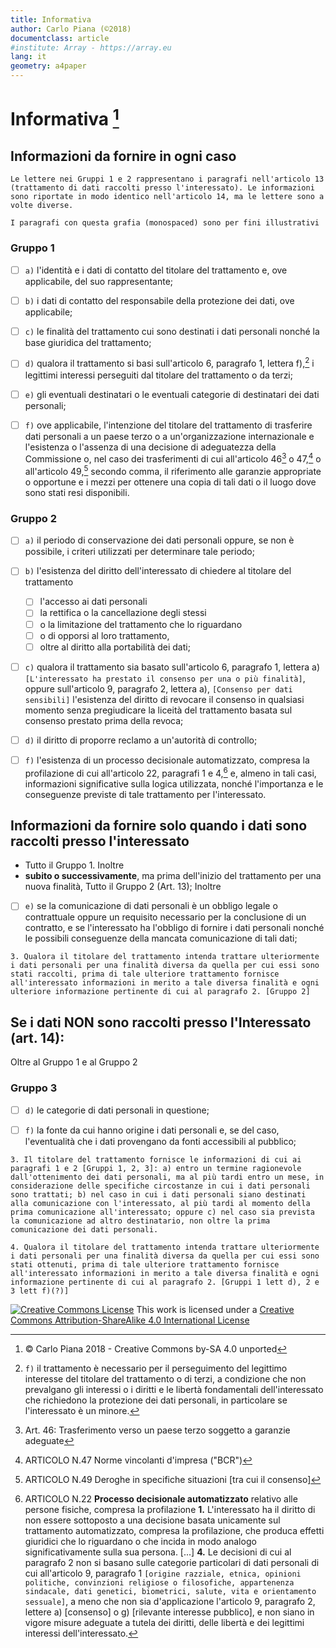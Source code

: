 ```yaml
---
title: Informativa
author: Carlo Piana (©2018)
documentclass: article
#institute: Array - https://array.eu
lang: it
geometry: a4paper
---
```


# Informativa [^2b876c7d]

[^2b876c7d]: © Carlo Piana 2018 - Creative Commons by-SA 4.0 unported

## Informazioni da fornire in ogni caso

`Le lettere nei Gruppi 1 e 2 rappresentano i paragrafi nell'articolo 13 (trattamento di dati raccolti presso l'interessato). Le informazioni sono riportate in modo identico nell'articolo 14, ma le lettere sono a volte diverse.`

`I paragrafi con questa grafia (monospaced) sono per fini illustrativi`

### Gruppo 1

- [ ] `a)`	l'identità e i dati di contatto del titolare del trattamento e, ove applicabile, del suo rappresentante;

- [ ] `b)`	i dati di contatto del responsabile della protezione dei dati, ove applicabile;

- [ ] `c)`	le finalità del trattamento cui sono destinati i dati personali nonché la base giuridica del trattamento;

- [ ] `d)`	qualora il trattamento si basi sull'articolo 6, paragrafo 1, lettera f),[^1223ec3e] i legittimi interessi perseguiti dal titolare del trattamento o da terzi;

[^1223ec3e]: `f)` il trattamento è necessario per il perseguimento del legittimo interesse del titolare del trattamento o di terzi, a condizione che non prevalgano gli interessi o i diritti e le libertà fondamentali dell'interessato che richiedono la protezione dei dati personali, in particolare se l'interessato è un minore.

- [ ] `e)`	gli eventuali destinatari o le eventuali categorie di destinatari dei dati personali;

- [ ] `f)`	ove applicabile, l'intenzione del titolare del trattamento di trasferire dati personali a un paese terzo o a un'organizzazione internazionale e l'esistenza o l'assenza di una decisione di adeguatezza della Commissione o, nel caso dei trasferimenti di cui all'articolo 46[^72f0ea25] o 47,[^e7d248d6] o all'articolo 49,[^47e73fae] secondo comma, il riferimento alle garanzie appropriate o opportune e i mezzi per ottenere una copia di tali dati o il luogo dove sono stati resi disponibili.

[^72f0ea25]: Art. 46: Trasferimento verso un paese terzo soggetto a garanzie adeguate
[^e7d248d6]: ARTICOLO N.47 Norme vincolanti d'impresa ("BCR")
[^47e73fae]: ARTICOLO N.49 Deroghe in specifiche situazioni [tra cui il consenso]

### Gruppo 2

- [ ] `a)`	il periodo di conservazione dei dati personali oppure, se non è possibile, i criteri utilizzati per determinare tale periodo;

- [ ] `b)`	l'esistenza del diritto dell'interessato di  chiedere al titolare del trattamento
    - [ ] l'accesso ai dati personali
    - [ ] la rettifica o la cancellazione degli stessi
    - [ ] o la limitazione del trattamento che lo riguardano
    - [ ] o di opporsi al loro trattamento,
    - [ ] oltre al diritto alla portabilità dei dati;

- [ ] `c)`	qualora il trattamento sia basato sull'articolo 6, paragrafo 1, lettera a) `[L'interessato ha prestato il consenso per una o più finalità]`, oppure sull'articolo 9, paragrafo 2, lettera a), `[Consenso per dati sensibili]` l'esistenza del diritto di revocare il consenso in qualsiasi momento senza pregiudicare la liceità del trattamento basata sul consenso prestato prima della revoca;

- [ ] `d)`	il diritto di proporre reclamo a un'autorità di controllo;

- [ ] `f)`	l'esistenza di un processo decisionale automatizzato, compresa la profilazione di cui all'articolo 22, paragrafi 1 e 4,[^21eb82c7] e, almeno in tali casi, informazioni significative sulla logica utilizzata, nonché l'importanza e le conseguenze previste di tale trattamento per l'interessato.

[^21eb82c7]: ARTICOLO N.22  **Processo decisionale automatizzato** relativo alle persone fisiche, compresa la profilazione **1.** L'interessato ha il diritto di non essere sottoposto a una decisione basata unicamente sul trattamento automatizzato, compresa la profilazione, che produca effetti giuridici che lo riguardano o che incida in modo analogo significativamente sulla sua persona. [...] **4.** Le decisioni di cui al paragrafo 2 non si basano sulle categorie particolari di dati personali di cui all'articolo 9, paragrafo 1 `[origine razziale, etnica, opinioni politiche, convinzioni religiose o filosofiche, appartenenza sindacale, dati genetici, biometrici, salute, vita e orientamento sessuale]`, a meno che non sia d'applicazione l'articolo 9, paragrafo 2, lettere a) [consenso] o g) [rilevante interesse pubblico], e non siano in vigore misure adeguate a tutela dei diritti, delle libertà e dei legittimi interessi dell'interessato.

## Informazioni da fornire solo quando i dati sono raccolti presso l'interessato

- Tutto il Gruppo 1. Inoltre
- **subito o successivamente**, ma prima dell'inizio del trattamento per una nuova finalità,
Tutto il Gruppo 2 (Art. 13); Inoltre

- [ ] `e)`	se la comunicazione di dati personali è un obbligo legale o contrattuale oppure un requisito necessario per la conclusione di un contratto, e se l'interessato ha l'obbligo di fornire i dati personali nonché le possibili conseguenze della mancata comunicazione di tali dati;

`3. Qualora il titolare del trattamento intenda trattare ulteriormente i dati personali per una finalità diversa da quella per cui essi sono stati raccolti, prima di tale ulteriore trattamento fornisce all'interessato informazioni in merito a tale diversa finalità e ogni ulteriore informazione pertinente di cui al paragrafo 2. [Gruppo 2]`

## Se i dati **NON** sono raccolti presso l'Interessato (art. 14):

Oltre al Gruppo 1 e al Gruppo 2

### Gruppo 3

- [ ] `d)`	le categorie di dati personali in questione;

- [ ] `f)`	la fonte da cui hanno origine i dati personali e, se del caso, l'eventualità che i dati provengano da fonti accessibili al pubblico;

`3. Il titolare del trattamento fornisce le informazioni di cui ai paragrafi 1 e 2 [Gruppi 1, 2, 3]:
a) entro un termine ragionevole dall'ottenimento dei dati personali, ma al più tardi entro un mese, in considerazione delle specifiche circostanze in cui i dati personali sono trattati;
b) nel caso in cui i dati personali siano destinati alla comunicazione con l'interessato, al più tardi al momento della prima comunicazione all'interessato; oppure
c) nel caso sia prevista la comunicazione ad altro destinatario, non oltre la prima comunicazione dei dati personali.`

`4. Qualora il titolare del trattamento intenda trattare ulteriormente i dati personali per una finalità diversa da quella per cui essi sono stati ottenuti, prima di tale ulteriore trattamento fornisce all'interessato informazioni in merito a tale diversa finalità e ogni informazione pertinente di cui al paragrafo 2. [Gruppi 1 lett d), 2 e 3 lett f)(?)]`

<a rel="license" href="http://creativecommons.org/licenses/by-sa/4.0/"><img alt="Creative Commons License" style="border-width:0" src="https://i.creativecommons.org/l/by-sa/4.0/88x31.png" /></a> This work is licensed under a [Creative Commons Attribution-ShareAlike 4.0 International License](http://creativecommons.org/licenses/by-sa/4.0/)
